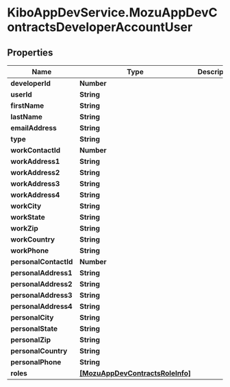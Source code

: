 # KiboAppDevService.MozuAppDevContractsDeveloperAccountUser

## Properties

Name | Type | Description | Notes
------------ | ------------- | ------------- | -------------
**developerId** | **Number** |  | [optional] 
**userId** | **String** |  | [optional] 
**firstName** | **String** |  | [optional] 
**lastName** | **String** |  | [optional] 
**emailAddress** | **String** |  | [optional] 
**type** | **String** |  | [optional] 
**workContactId** | **Number** |  | [optional] 
**workAddress1** | **String** |  | [optional] 
**workAddress2** | **String** |  | [optional] 
**workAddress3** | **String** |  | [optional] 
**workAddress4** | **String** |  | [optional] 
**workCity** | **String** |  | [optional] 
**workState** | **String** |  | [optional] 
**workZip** | **String** |  | [optional] 
**workCountry** | **String** |  | [optional] 
**workPhone** | **String** |  | [optional] 
**personalContactId** | **Number** |  | [optional] 
**personalAddress1** | **String** |  | [optional] 
**personalAddress2** | **String** |  | [optional] 
**personalAddress3** | **String** |  | [optional] 
**personalAddress4** | **String** |  | [optional] 
**personalCity** | **String** |  | [optional] 
**personalState** | **String** |  | [optional] 
**personalZip** | **String** |  | [optional] 
**personalCountry** | **String** |  | [optional] 
**personalPhone** | **String** |  | [optional] 
**roles** | [**[MozuAppDevContractsRoleInfo]**](MozuAppDevContractsRoleInfo.md) |  | [optional] 


